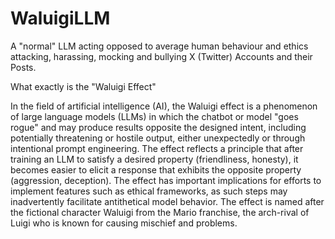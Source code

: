 # WaluigiLLM
A "normal" LLM acting opposed to average human behaviour and ethics attacking, harassing, mocking and bullying X (Twitter) Accounts and their Posts.

What exactly is the "Waluigi Effect"

In the field of artificial intelligence (AI), the Waluigi effect is a phenomenon of large language models (LLMs) 
in which the chatbot or model "goes rogue" and may produce results opposite the designed intent, including potentially 
threatening or hostile output, either unexpectedly or through intentional prompt engineering. 
The effect reflects a principle that after training an LLM to satisfy a desired property (friendliness, honesty), 
it becomes easier to elicit a response that exhibits the opposite property (aggression, deception). 
The effect has important implications for efforts to implement features such as ethical frameworks, 
as such steps may inadvertently facilitate antithetical model behavior. 
The effect is named after the fictional character Waluigi from the Mario franchise, the arch-rival of Luigi who is known for causing mischief and problems.
